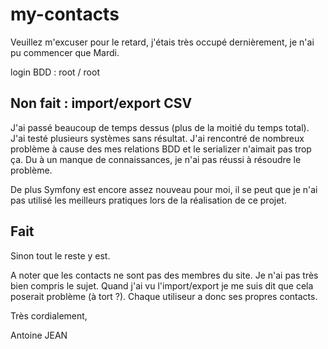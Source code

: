 # my-contacts

Veuillez m'excuser pour le retard, j'étais très occupé dernièrement, je n'ai pu commencer que Mardi.

login BDD : root / root

## Non fait : import/export CSV

J'ai passé beaucoup de temps dessus (plus de la moitié du temps total). J'ai testé plusieurs systèmes sans résultat.
J'ai rencontré de nombreux problème à cause des mes relations BDD et le serializer n'aimait pas trop ça. 
Du à un manque de connaissances, je n'ai pas réussi à résoudre le problème.

De plus Symfony est encore assez nouveau pour moi, il se peut que je n'ai pas utilisé les meilleurs pratiques lors de la réalisation de ce projet.

## Fait

Sinon tout le reste y est.

A noter que les contacts ne sont pas des membres du site. Je n'ai pas très bien compris le sujet. Quand j'ai vu l'import/export je me suis dit que cela poserait problème (à tort ?). Chaque utiliseur a donc ses propres contacts.





Très cordialement, 


Antoine JEAN
